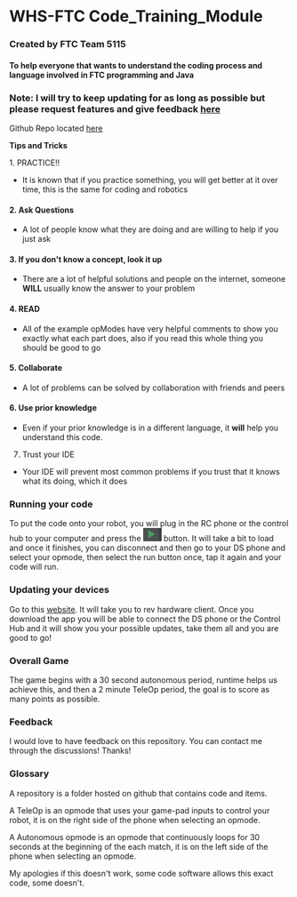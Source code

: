 # WHS-FTC Code\_Training\_Module

### Created by FTC Team 5115

#### To help everyone that wants to understand the coding process and language involved in FTC programming and Java

### Note: I will try to keep updating for as long as possible but please request features and give feedback [here](https://gramgra07.github.io/gg-web/)

Github Repo located [here](https://github.com/GramGra07/WHS-FTC-Code\_Training\_Module)

**Tips and Tricks**

1\. PRACTICE!!

* It is known that if you practice something, you will get better at it over time, this is the same for coding and robotics

#### 2. Ask Questions

* A lot of people know what they are doing and are willing to help if you just ask

#### 3. If you don't know a concept, look it up

* There are a lot of helpful solutions and people on the internet, someone **WILL** usually know the answer to your problem

#### 4. READ

* All of the example opModes have very helpful comments to show you exactly what each part does, also if you read this whole thing you should be good to go

#### 5. Collaborate

* A lot of problems can be solved by collaboration with friends and peers

#### 6. Use prior knowledge

* Even if your prior knowledge is in a different language, it **will** help you understand this code.

7. Trust your IDE

* Your IDE will prevent most common problems if you trust that it knows what its doing, which it does

### Running your code <a href="#run" id="run"></a>

To put the code onto your robot, you will plug in the RC phone or the control hub to your computer and press the ![runa](.gitbook/assets/run.png) button. It will take a bit to load and once it finishes, you can disconnect and then go to your DS phone and select your opmode, then select the run button once, tap it again and your code will run.

### Updating your devices <a href="#update" id="update"></a>

Go to this [website](https://docs.revrobotics.com/rev-hardware-client/getting-started/installation-instructions). It will take you to rev hardware client. Once you download the app you will be able to connect the DS phone or the Control Hub and it will show you your possible updates, take them all and you are good to go!

### Overall Game <a href="#ovr" id="ovr"></a>

The game begins with a 30 second autonomous period, runtime helps us achieve this, and then a 2 minute TeleOp period, the goal is to score as many points as possible.

### Feedback <a href="#feed" id="feed"></a>

I would love to have feedback on this repository. You can contact me through the discussions! Thanks!

### Glossary <a href="#gloss" id="gloss"></a>

A repository is a folder hosted on github that contains code and items.

A TeleOp is an opmode that uses your game-pad inputs to control your robot, it is on the right side of the phone when selecting an opmode.

A Autonomous opmode is an opmode that continuously loops for 30 seconds at the beginning of the each match, it is on the left side of the phone when selecting an opmode.

My apologies if this doesn't work, some code software allows this exact code, some doesn't.
